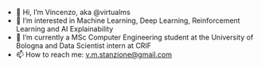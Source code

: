 - 👋 Hi, I’m Vincenzo, aka @virtualms
- 👀 I’m interested in Machine Learning, Deep Learning, Reinforcement Learning and AI Explainability
- 🌱 I’m currently a MSc Computer Engineering student at the University of Bologna and Data Scientist intern at CRIF
- 📫 How to reach me: v.m.stanzione@gmail.com

<!---
virtualms/virtualms is a ✨ special ✨ repository because its `README.md` (this file) appears on your GitHub profile.
You can click the Preview link to take a look at your changes.
--->

